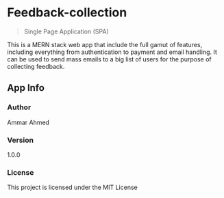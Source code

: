 # Feedback-collection

>  Single Page Application (SPA)

This is a MERN stack web app that include the full gamut of features, including everything from authentication to payment and email handling. It can be used to send mass emails to a big list of users for the purpose of collecting feedback.

## App Info

### Author

Ammar Ahmed

### Version

1.0.0

### License

This project is licensed under the MIT License

